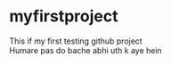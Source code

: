 # myfirstproject
This if my first testing github project
<br>
Humare pas do bache abhi uth k aye hein
